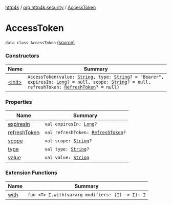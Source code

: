 [http4k](../../index.md) / [org.http4k.security](../index.md) / [AccessToken](./index.md)

# AccessToken

`data class AccessToken` [(source)](https://github.com/http4k/http4k/blob/master/http4k-security-oauth/src/main/kotlin/org/http4k/security/AccessToken.kt#L11)

### Constructors

| Name | Summary |
|---|---|
| [&lt;init&gt;](-init-.md) | `AccessToken(value: `[`String`](https://kotlinlang.org/api/latest/jvm/stdlib/kotlin/-string/index.html)`, type: `[`String`](https://kotlinlang.org/api/latest/jvm/stdlib/kotlin/-string/index.html)`? = "Bearer", expiresIn: `[`Long`](https://kotlinlang.org/api/latest/jvm/stdlib/kotlin/-long/index.html)`? = null, scope: `[`String`](https://kotlinlang.org/api/latest/jvm/stdlib/kotlin/-string/index.html)`? = null, refreshToken: `[`RefreshToken`](../../org.http4k.security.oauth.server.refreshtoken/-refresh-token/index.md)`? = null)` |

### Properties

| Name | Summary |
|---|---|
| [expiresIn](expires-in.md) | `val expiresIn: `[`Long`](https://kotlinlang.org/api/latest/jvm/stdlib/kotlin/-long/index.html)`?` |
| [refreshToken](refresh-token.md) | `val refreshToken: `[`RefreshToken`](../../org.http4k.security.oauth.server.refreshtoken/-refresh-token/index.md)`?` |
| [scope](scope.md) | `val scope: `[`String`](https://kotlinlang.org/api/latest/jvm/stdlib/kotlin/-string/index.html)`?` |
| [type](type.md) | `val type: `[`String`](https://kotlinlang.org/api/latest/jvm/stdlib/kotlin/-string/index.html)`?` |
| [value](value.md) | `val value: `[`String`](https://kotlinlang.org/api/latest/jvm/stdlib/kotlin/-string/index.html) |

### Extension Functions

| Name | Summary |
|---|---|
| [with](../../org.http4k.core/with.md) | `fun <T> `[`T`](../../org.http4k.core/with.md#T)`.with(vararg modifiers: (`[`T`](../../org.http4k.core/with.md#T)`) -> `[`T`](../../org.http4k.core/with.md#T)`): `[`T`](../../org.http4k.core/with.md#T) |
